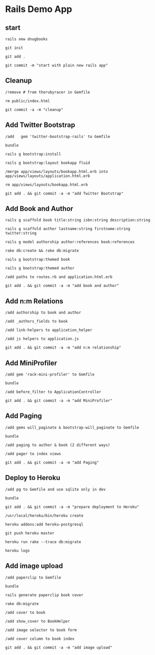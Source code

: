 # Rails Demo App

## start
`rails new dnugbooks`

`git init`

`git add .`

`git commit -m "start with plain new rails app"`


## Cleanup
`/remove # from therubyracer in Gemfile`

`rm public/index.html`

`git commit -a -m "cleanup"`


## Add Twitter Bootstrap
`/add   gem 'twitter-bootstrap-rails' to Gemfile` 

`bundle`

`rails g bootstrap:install`

`rails g bootstrap:layout bookapp fluid`

`/merge app/views/layouts/bookapp.html.erb into app/views/layouts/application.html.erb`

`rm app/views/layouts/bookapp.html.erb`

`git add . && git commit -a -m "add Twitter Bootstrap"`


## Add Book and Author
`rails g scaffold book title:string isbn:string description:string`

`rails g scaffold author lastname:string firstname:string twitter:string`

`rails g model authorship author:references book:references`

`rake db:create && rake db:migrate`

`rails g bootstrap:themed book`

`rails g bootstrap:themed author`

`/add paths to routes.rb and application.html.erb`

`git add . && git commit -a -m "add book and author"`


## Add n:m Relations
`/add authorship to book and author`

`/add _authors_fields to book`

`/add link-helpers to application_helper`

`/add js helpers to application.js`

`git add . && git commit -a -m "add n:m relationship"`


## Add MiniProfiler
`/add gem 'rack-mini-profiler' to Gemfile`

`bundle`

`/add before_filter to ApplicationController`

`git add . && git commit -a -m "add MiniProfiler"`


## Add Paging
`/add gems will_paginate & bootstrap-will_paginate to Gemfile`

`bundle`

`/add paging to author & book (2 different ways)`

`/add pager to index views`

`git add . && git commit -a -m "add Paging"`


## Deploy to Heroku
`/add pg to Gemfile and use sqlite only in dev`

`bundle`

`git add . && git commit -a -m "prepare deployment to Heroku"`

`/usr/local/heroku/bin/heroku create`

`heroku addons:add heroku-postgresql`

`git push heroku master`

`heroku run rake --trace db:migrate`

`heroku logs`


## Add image upload

`/add paperclip to Gemfile`

`bundle`

`rails generate paperclip book cover`

`rake db:migrate`

`/add cover to book`

`/add show_cover to BookHelper`

`/add image selector to book form`

`/add cover column to book index`

`git add . && git commit -a -m "add image upload"`